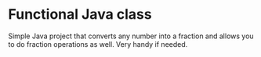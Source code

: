 # Functional Java class

Simple Java project that converts any number into a fraction and allows you to do fraction operations as well. Very handy if needed.
